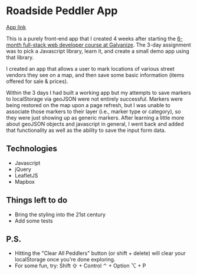 # Roadside Peddler App

[App link](http://dgempler.github.io/leafletProject/index.html)

This is a purely front-end app that I created 4 weeks after starting the [6-month full-stack web developer course at Galvanize](http://www.galvanize.com/courses/full-stack/). The 3-day assignment was to pick a Javascript library, learn it, and create a small demo app using that library.

I created an app that allows a user to mark locations of various street vendors they see on a map, and then save some basic information (items offered for sale & prices).

Within the 3 days I had built a working app but my attempts to save markers to localStorage via geoJSON were not entirely successful. Markers were being restored on the map upon a page refresh, but I was unable to associate those markers to their layer (i.e., marker type or category), so they were just showing up as generic markers. After learning a little more about geoJSON objects and javascript in general, I went back and added that functionality as well as the ability to save the input form data.

## Technologies

- Javascript
- jQuery
- LeafletJS
- Mapbox

## Things left to do

- Bring the styling into the 21st century
- Add some tests

## P.S.

- Hitting the "Clear All Peddlers" button (or shift + delete) will clear your localStorage once you're done exploring.
- For some fun, try: Shift ⇧ + Control ⌃ + Option ⌥ + P
